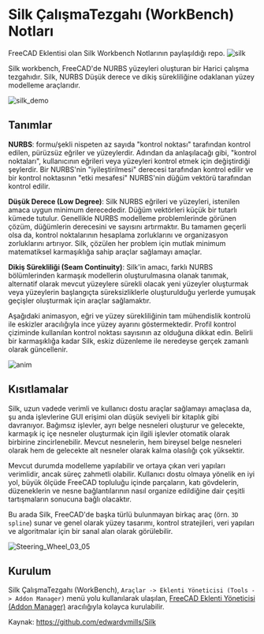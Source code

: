 # Silk ÇalışmaTezgahı (WorkBench) Notları
FreeCAD Eklentisi olan Silk Workbench Notlarının paylaşıldığı repo.
![silk](https://github.com/edwardvmills/Silk/raw/master/Resources/Demo_files/Silk_Demo_02.png?raw=true)

Silk workbench, FreeCAD'de NURBS yüzeyleri oluşturan bir Harici çalışma tezgahıdır.
Silk, NURBS Düşük derece ve dikiş sürekliliğine odaklanan yüzey modelleme araçlarıdır.

![silk_demo](https://github.com/edwardvmills/Silk/raw/master/Resources/Demo_files/Silk_Demo_03_01.png?raw=true)

## Tanımlar

**NURBS**: formu/şekli nispeten az sayıda "kontrol noktası" tarafından kontrol edilen, pürüzsüz eğriler ve yüzeylerdir. 
Adından da anlaşılacağı gibi, "kontrol noktaları", kullanıcının eğrileri veya yüzeyleri kontrol etmek için değiştirdiği şeylerdir. 
Bir NURBS'nin "iyileştirilmesi" derecesi tarafından kontrol edilir ve bir kontrol noktasının "etki mesafesi" NURBS'nin düğüm vektörü tarafından kontrol edilir.

**Düşük Derece (Low Degree)**: Silk NURBS eğrileri ve yüzeyleri, istenilen amaca uygun minimum derecededir. Düğüm vektörleri küçük bir tutarlı kümede tutulur. Genellikle NURBS modelleme problemlerinde görünen çözüm, düğümlerin derecesini ve sayısını artırmaktır. Bu tamamen geçerli olsa da, kontrol noktalarının hesaplama zorluklarını ve organizasyon zorluklarını artırıyor. Silk, çözülen her problem için mutlak minimum matematiksel karmaşıklığa sahip araçlar sağlamayı amaçlar.

**Dikiş Sürekliliği (Seam Continuity)**: Silk'in amacı, farklı NURBS bölümlerinden karmaşık modellerin oluşturulmasına olanak tanımak, alternatif olarak mevcut yüzeylere sürekli olacak yeni yüzeyler oluşturmak veya yüzeylerin başlangıçta süreksizliklerle oluşturulduğu yerlerde yumuşak geçişler oluşturmak için araçlar sağlamaktır.

Aşağıdaki animasyon, eğri ve yüzey sürekliliğinin tam mühendislik kontrolü ile eskizler aracılığıyla ince yüzey ayarını göstermektedir. Profil kontrol çiziminde kullanılan kontrol noktası sayısının az olduğuna dikkat edin. Belirli bir karmaşıklığa kadar Silk, eskiz düzenleme ile neredeyse gerçek zamanlı olarak güncellenir.

![anim](https://github.com/edwardvmills/Silk/raw/master/Resources/Demo_files/Steering_Wheel_01_01.gif?raw=true)

## Kısıtlamalar
Silk, uzun vadede verimli ve kullanıcı dostu araçlar sağlamayı amaçlasa da, şu anda işlevlerine GUI erişimi olan düşük seviyeli bir kitaplık gibi davranıyor. Bağımsız işlevler, ayrı belge nesneleri oluşturur ve gelecekte, karmaşık iç içe nesneler oluşturmak için ilgili işlevler otomatik olarak birbirine zincirlenebilir. Mevcut nesnelerin, hem bireysel belge nesneleri olarak hem de gelecekte alt nesneler olarak kalma olasılığı çok yüksektir.

Mevcut durumda modelleme yapılabilir ve ortaya çıkan veri yapıları verimlidir, ancak süreç zahmetli olabilir. Kullanıcı dostu olmaya yönelik en iyi yol, büyük ölçüde FreeCAD topluluğu içinde parçaların, katı gövdelerin, düzeneklerin ve nesne bağlantılarının nasıl organize edildiğine dair çeşitli tartışmaların sonucuna bağlı olacaktır.

Bu arada Silk, FreeCAD'de başka türlü bulunmayan birkaç araç (örn. `3D spline`) sunar ve genel olarak yüzey tasarımı, kontrol stratejileri, veri yapıları ve algoritmalar için bir sanal alan olarak görülebilir.

![Steering_Wheel_03_05](https://github.com/edwardvmills/Silk/raw/master/Resources/Demo_files/Steering_Wheel_03_05.png?raw=true)

## Kurulum
Silk ÇalışmaTezgahı (WorkBench), `Araçlar -> Eklenti Yöneticisi (Tools -> Addon Manager)` menü yolu kullanılarak ulaşılan, [FreeCAD Eklenti Yöneticisi (Addon Manager)](https://wiki.freecadweb.org/AddonManager) aracılığıyla kolayca kurulabilir.

Kaynak:
https://github.com/edwardvmills/Silk
